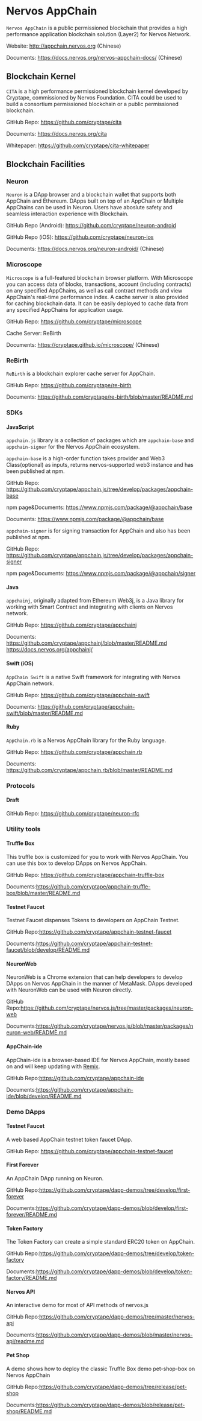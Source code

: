 # Nervos AppChain

`Nervos AppChain` is a public permissioned blockchain that provides a high performance application blockchain solution (Layer2) for Nervos Network.

Website: http://appchain.nervos.org (Chinese)

Documents: https://docs.nervos.org/nervos-appchain-docs/ (Chinese)

## Blockchain Kernel

`CITA` is a high performance permissioned blockchain kernel developed by Cryptape, commissioned by Nervos Foundation. CITA could be used to build a consortium permissioned blockchain or a public permissioned blockchain.

GitHub Repo: https://github.com/cryptape/cita

Documents: https://docs.nervos.org/cita

Whitepaper: https://github.com/cryptape/cita-whitepaper

## Blockchain Facilities

### Neuron

`Neuron` is a DApp browser and a blockchain wallet that supports both AppChain and Ethereum. DApps built on top of an AppChain or Multiple AppChains can be used in Neuron. Users have aboslute safety and seamless interaction experience with Blockchain.

GitHub Repo (Android): https://github.com/cryptape/neuron-android

GitHub Repo (iOS): https://github.com/cryptape/neuron-ios

Documents: https://docs.nervos.org/neuron-android/ (Chinese)

### Microscope

`Microscope` is a full-featured blockchain browser platform. With Microscope you can access data of blocks, transactions, account (including contracts) on any specified AppChains, as well as call contract methods and view AppChain's real-time performance index. A cache server is also provided for caching blockchain data. It can be easily deployed to cache data from any specified AppChains for application usage.

GitHub Repo: https://github.com/cryptape/microscope

Cache Server: ReBirth

Documents: https://cryptape.github.io/microscope/ (Chinese)

### ReBirth

`ReBirth` is a blockchain explorer cache server for AppChain.

GitHub Repo: https://github.com/cryptape/re-birth

Documents: https://github.com/cryptape/re-birth/blob/master/README.md

### SDKs

#### JavaScript

`appchain.js` library is a collection of packages which are `appchain-base` and `appchain-signer` for the Nervos AppChain ecosystem.

`appchain-base` is a high-order function takes provider and Web3 Class(optional) as inputs, returns nervos-supported web3 instance and has been published at npm.

GitHub Repo: https://github.com/cryptape/appchain.js/tree/develop/packages/appchain-base

npm page&Documents: https://www.npmjs.com/package/@appchain/base

Documents: https://www.npmjs.com/package/@appchain/base

`appchain-signer` is for signing transaction for AppChain and also has been published at npm.

GitHub Repo: https://github.com/cryptape/appchain.js/tree/develop/packages/appchain-signer

npm page&Documents: https://www.npmjs.com/package/@appchain/signer


#### Java

`appchainj`, originally adapted from Ethereum Web3j, is a Java library for working with Smart Contract and integrating with clients on Nervos network.

GitHub Repo: https://github.com/cryptape/appchainj

Documents: https://github.com/cryptape/appchainj/blob/master/README.md  https://docs.nervos.org/appchainj/


#### Swift (iOS)

`AppChain Swift` is a native Swift framework for integrating with Nervos AppChain network.

GitHub Repo: https://github.com/cryptape/appchain-swift

Documents: https://github.com/cryptape/appchain-swift/blob/master/README.md

#### Ruby

`AppChain.rb` is a Nervos AppChain library for the Ruby language.

GitHub Repo: https://github.com/cryptape/appchain.rb

Documents: https://github.com/cryptape/appchain.rb/blob/master/README.md

### Protocols

#### Draft
GitHub Repo: https://github.com/cryptape/neuron-rfc

### Utility tools

#### Truffle Box

This truffle box is customized for you to work with Nervos AppChain. You can use this box to develop DApps on Nervos AppChain.

GitHub Repo: https://github.com/cryptape/appchain-truffle-box

Documents:https://github.com/cryptape/appchain-truffle-box/blob/master/README.md

#### Testnet Faucet

Testnet Faucet dispenses Tokens to developers on AppChain Testnet.

GitHub Repo:https://github.com/cryptape/appchain-testnet-faucet

Documents:https://github.com/cryptape/appchain-testnet-faucet/blob/develop/README.md

#### NeuronWeb
NeuronWeb is a Chrome extension that can help developers to develop DApps on Nervos AppChain in the manner of MetaMask. DApps developed with NeuronWeb can be used with Neuron directly.

GitHub Repo:https://github.com/cryptape/nervos.js/tree/master/packages/neuron-web

Documents:https://github.com/cryptape/nervos.js/blob/master/packages/neuron-web/README.md

#### AppChain-ide
AppChain-ide is a browser-based IDE for Nervos AppChain, mostly based on and will keep updating with [Remix](https://github.com/ethereum/remix-ide/).

GitHub Repo:https://github.com/cryptape/appchain-ide

Documents:https://github.com/cryptape/appchain-ide/blob/develop/README.md


### Demo DApps

#### Testnet Faucet

A web based AppChain testnet token faucet DApp.

GitHub Repo: https://github.com/cryptape/appchain-testnet-faucet

#### First Forever

An AppChain DApp running on Neuron.

GitHub Repo:https://github.com/cryptape/dapp-demos/tree/develop/first-forever

Documents:https://github.com/cryptape/dapp-demos/blob/develop/first-forever/README.md

#### Token Factory

The Token Factory can create a simple standard ERC20 token on AppChain.

GitHub Repo:https://github.com/cryptape/dapp-demos/tree/develop/token-factory

Documents:https://github.com/cryptape/dapp-demos/blob/develop/token-factory/README.md

#### Nervos API

An interactive demo for most of API methods of nervos.js

GitHub Repo:https://github.com/cryptape/dapp-demos/tree/master/nervos-api

Documents:https://github.com/cryptape/dapp-demos/blob/master/nervos-api/readme.md

#### Pet Shop

A demo shows how to deploy the classic Truffle Box demo pet-shop-box on Nervos AppChain

GitHub Repo:https://github.com/cryptape/dapp-demos/tree/release/pet-shop

Documents:https://github.com/cryptape/dapp-demos/blob/release/pet-shop/README.md
